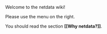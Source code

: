 Welcome to the netdata wiki!

Please use the menu on the right.

You should read the section **[[Why netdata?]]**.
